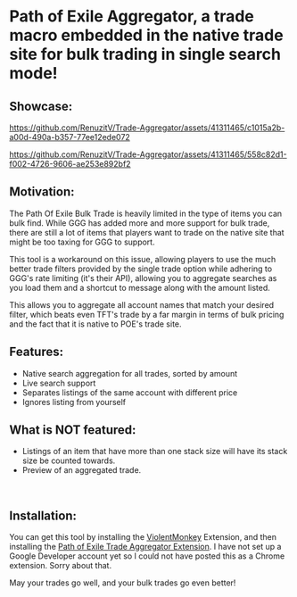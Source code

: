<h1> Path of Exile Aggregator, a trade macro embedded in the native trade site for bulk trading in single search mode! </h1>

<h2> Showcase: </h2>

https://github.com/RenuzitV/Trade-Aggregator/assets/41311465/c1015a2b-a00d-490a-b357-77ee12ede072

https://github.com/RenuzitV/Trade-Aggregator/assets/41311465/558c82d1-f002-4726-9606-ae253e892bf2

<h2>Motivation:</h2>

The Path Of Exile Bulk Trade is heavily limited in the type of items you can bulk find. While GGG has added more and more support for bulk trade, there are still a lot of items that players want to trade on the native site that might be too taxing for GGG to support.

This tool is a workaround on this issue, allowing players to use the much better trade filters provided by the single trade option while adhering to GGG's rate limiting (it's their API), allowing you to aggregate searches as you load them and a shortcut to message along with the amount listed.

This allows you to aggregate all account names that match your desired filter, which beats even TFT's trade by a far margin in terms of bulk pricing and the fact that it is native to POE's trade site.
<h2> Features: </h2>

<ul>
  <li> Native search aggregation for all trades, sorted by amount </li>
  <li> Live search support </li>
  <li> Separates listings of the same account with different price </li>
  <li> Ignores listing from yourself </li>
</ul>

<h2> What is NOT featured: </h2>

<ul>
  <li> Listings of an item that have more than one stack size will have its stack size be counted towards. </li>
  <li> Preview of an aggregated trade. </li>
</ul>
&#x200B;

<h2> Installation:</h2>

You can get this tool by installing the [ViolentMonkey](https://chromewebstore.google.com/detail/violentmonkey/jinjaccalgkegednnccohejagnlnfdag) Extension, and then installing the [Path of Exile Trade Aggregator Extension](https://greasyfork.org/en/scripts/491939-path-of-exile-trade-aggregator-pathofexile-com-trade). I have not set up a Google Developer account yet so I could not have posted this as a Chrome extension. Sorry about that.

May your trades go well, and your bulk trades go even better!
